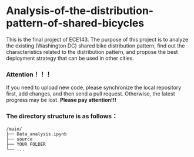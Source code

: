 # Analysis-of-the-distribution-pattern-of-shared-bicycles
This is the final project of ECE143. The purpose of this project is to analyze the existing (Washington DC) shared bike distribution pattern, find out the characteristics related to the distribution pattern, and propose the best deployment strategy that can be used in other cities.

### Attention！！！
If you need to upload new code, please synchronize the local repository first, add changes, and then send a pull request. Otherwise, the latest progress may be lost. **Please pay attention!!!**

### The directory structure is as follows：
```
/main/
├── Data_analysis.ipynb
├── source
├── YOUR FOLDER
└── ...
```
